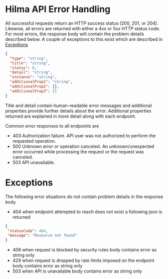 # Hilma API Error Handling
<a name="error-handling"></a>

All successful requests return an HTTP success status (200, 201, or 204). Likewise, all errors are returned with either a 4xx or 5xx HTTP status code. For most errors, the response body will contain the problem details described below. A couple of exceptions to this exist which are described in [Exceptions](#exceptions)

```json
{
  "type": "string",
  "title": "string",
  "status": 0,
  "detail": "string",
  "instance": "string",
  "additionalProp1": "string",
  "additionalProp2": {},
  "additionalProp3": []
}
```

Title and detail contain human-readable error messages and additional properties provide further details about the error. Additional properties returned are explained in more detail along with each endpoint.

Common error responses to all endpoints are
- 403 Authorization failure. API user was not authorized to perform the requested operation.
- 500 Unknown error or operation canceled. An unknown/unexpected error occurred while processing the request or the request was canceled.
- 503 API unavailable.

# Exceptions
<a name="exceptions"></a>

The following error situations do not contain problem details in the response body
- 404 when endpoint attempted to reach does not exist a following json is returned
 ```json
{
  "statusCode": 404,
  "message": "Resource not found"
}
```
- 406 when request is blocked by security rules body contains error as string only
- 429 when request is dropped by rate limits imposed on the endpoint body contains error as string only
- 503 when API is unavailable body contains error as string only

